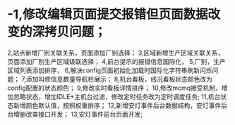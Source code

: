# -1,修改编辑页面提交报错但页面数据改变的深拷贝问题；
2,站点新增厂别关联关系，页面添加厂别选择；
3,区域新增生产区域关联关系，页面添加厂别生产区域级联选择；
4,前台提示的报错信息国际化，
5,厂别，生产区域列表添加排序，
6,解决config页面初始化加载时国际化字符串刷新闪烁问题；
7,添加叫修信息数量导航栏展示；
8,机台看板，线况看板状态颜色改为config配置的状态颜色；
9,修改实时看板详情排序；
10,修改mcmq接受机制，增加忽略状态，增加IDLE+主机台过滤，修改定时任务改为定时调度任务;
11,机台状态新增颜色默认值，按照权重排序；
12,新增安灯事件后台数据结构，安灯事件后台增删改查接口开发；
13,安灯事件前台页面开发;

